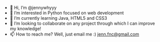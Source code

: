 - 👋 Hi, I’m @jennywhyyy
- 👀 I’m interested in Python focused on web development
- 🌱 I’m currently learning Java, HTML5 and CSS3
- 💞️ I’m looking to collaborate on any project through which I can improve my knowledge!
- 📫 How to reach me? Well, just email me :) jenn.fnc@gmail.com

<!---
jennywhyyy/jennywhyyy is a ✨ special ✨ repository because its `README.md` (this file) appears on your GitHub profile.
You can click the Preview link to take a look at your changes.
--->
